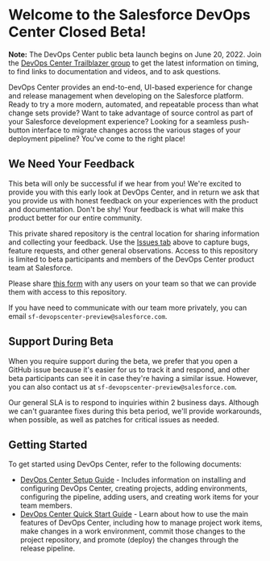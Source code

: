 # Welcome to the Salesforce DevOps Center Closed Beta!

**Note:** The DevOps Center public beta launch begins on June 20, 2022. Join the [DevOps Center Trailblazer group](https://trailhead.salesforce.com/en/trailblazer-community/groups/0F94S000000Guyg) to get the latest information on timing, to find links to documentation and videos, and to ask questions.

DevOps Center provides an end-to-end, UI-based experience for change and release management when developing on the Salesforce platform. Ready to try a more modern, automated, and repeatable process than what change sets provide? Want to take advantage of source control as part of your Salesforce development experience? Looking for a seamless push-button interface to migrate changes across the various stages of your deployment pipeline?  You've come to the right place!

## We Need Your Feedback

This beta will only be successful if we hear from you! We're excited to provide you with this early look at DevOps Center, and in return we ask that you provide us with honest feedback on your experiences with the product and documentation. Don't be shy! Your feedback is what will make this product better for our entire community.

This private shared repository is the central location for sharing information and collecting your feedback. Use the [Issues tab](https://github.com/forcedotcom/devops-center-feedback/issues) above to capture bugs, feature requests, and other general observations. Access to this repository is limited to beta participants and members of the DevOps Center product team at Salesforce.

Please share [this form](https://docs.google.com/forms/d/10GTW-jDZRvw8tdMS12HRGKPImZ6ZA5w6uSOK3g5EUEI) with any users on your team so that we can provide them with access to this repository.  

If you have need to communicate with our team more privately, you can email `sf-devopscenter-preview@salesforce.com`.  

## Support During Beta

When you require support during the beta, we prefer that you open a GitHub issue because it's easier for us to track it and respond, and other beta participants can see it in case they're having a similar issue. However, you can also contact us at  `sf-devopscenter-preview@salesforce.com`.

Our general SLA is to respond to inquiries within 2 business days. Although we can't guarantee fixes during this beta period, we'll provide workarounds, when possible, as well as patches for critical issues as needed.

## Getting Started

To get started using DevOps Center, refer to the following documents:
* [DevOps Center Setup Guide](https://github.com/forcedotcom/devops-center-feedback/blob/main/SetupGuide_%20DevOpsCenter.pdf) - Includes information on installing and configuring DevOps Center, creating projects, adding environments, configuring the pipeline, adding users, and creating work items for your team members.
* [DevOps Center Quick Start Guide](https://github.com/forcedotcom/devops-center-feedback/blob/main/QuickStartGuide_%20DevOpsCenter.pdf) - Learn about how to use the main features of DevOps Center, including how to manage project work items, make changes in a work environment, commit those changes to the project repository, and promote (deploy) the changes through the release pipeline.
